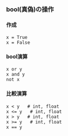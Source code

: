 
### bool(真偽)の操作

#### 作成

    x = True
    x = False

#### bool演算

    x or y
    x and y
    not x

#### 比較演算

    x < y   # int, float
    x <= y   # int, float
    x > y   # int, float
    x >= y   # int, float
    x == y
